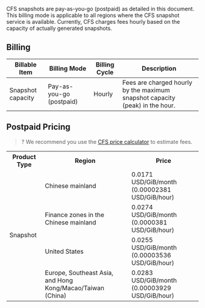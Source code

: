 
CFS snapshots are pay-as-you-go (postpaid) as detailed in this document. This billing mode is applicable to all regions where the CFS snapshot service is available. Currently, CFS charges fees hourly based on the capacity of actually generated snapshots.

## Billing

|**Billable Item**	| **Billing Mode**	|**Billing Cycle**|	**Description**|
|---------|---------|---------|---------|
| Snapshot capacity |	Pay-as-you-go (postpaid)	| Hourly	| Fees are charged hourly by the maximum snapshot capacity (peak) in the hour. |

## Postpaid Pricing

>? We recommend you use the [CFS price calculator](https://intl.cloud.tencent.com/pricing/cfs) to estimate fees.

<table>
<tr>
<th><strong><width=15%>Product Type</th>
<th><strong><width=15%>Region</th>
<th><strong><width=12%>Price</th>
</tr>
<tr>
<td rowspan=4>Snapshot</td>
<td>Chinese mainland</td>
<td >0.0171 USD/GiB/month (0.00002381 USD/GiB/hour)</td>
</tr>
<tr>
<td>Finance zones in the Chinese mainland</td>
<td >0.0274 USD/GiB/month (0.0000381 USD/GiB/hour)</td>
</tr>
<tr>
<td>United States</td>
<td >0.0255 USD/GiB/month (0.00003536 USD/GiB/hour)</td>
</tr>
<td>Europe, Southeast Asia, and Hong Kong/Macao/Taiwan (China)</td>
<td>0.0283 USD/GiB/month (0.00003929 USD/GiB/hour)</td>
</tr>
</table>
